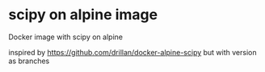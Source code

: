 # scipy on alpine image
Docker image with scipy on alpine

inspired by https://github.com/drillan/docker-alpine-scipy but with version as branches
